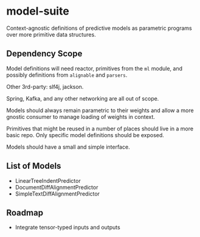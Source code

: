 # model-suite

Context-agnostic definitions of predictive models as parametric programs over more primitive data structures.

## Dependency Scope

Model definitions will need reactor, primitives from the `ml` module, and possibly definitions from `alignable` and `parsers`.

Other 3rd-party: slf4j, jackson.

Spring, Kafka, and any other networking are all out of scope.

Models should always remain parametric to their weights and allow a more gnostic consumer to manage loading of weights in context.

Primitives that might be reused in a number of places should live in a more basic repo. Only specific model definitions should be exposed.

Models should have a small and simple interface.

## List of Models

- LinearTreeIndentPredictor
- DocumentDiffAlignmentPredictor
- SimpleTextDiffAlignmentPredictor

## Roadmap

- Integrate tensor-typed inputs and outputs
